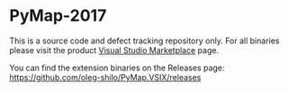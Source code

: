 # PyMap-2017
This is a source code and defect tracking repository only. For all binaries please visit the product [Visual Studio Marketplace](https://marketplace.visualstudio.com/items?itemName=OlegShilo.PyMap-2017) page.

You can find the extension binaries on the Releases page: https://github.com/oleg-shilo/PyMap.VSIX/releases
